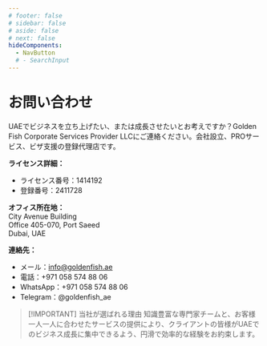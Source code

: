 ```yaml
---
# footer: false
# sidebar: false
# aside: false
# next: false
hideComponents:
  - NavButton
  # - SearchInput
---
```


<!-- <p>
  <img src="/img/Logo.avif" alt="ロゴ" width="100" height="100" style="margin-left: 50%;">
</p> -->

# お問い合わせ

UAEでビジネスを立ち上げたい、または成長させたいとお考えですか？Golden Fish Corporate Services Provider LLCにご連絡ください。会社設立、PROサービス、ビザ支援の登録代理店です。

**ライセンス詳細：**

- ライセンス番号：1414192
- 登録番号：2411728

**オフィス所在地：**  
City Avenue Building  
Office 405-070, Port Saeed  
Dubai, UAE

**連絡先：**

- メール：info@goldenfish.ae
- 電話：+971 058 574 88 06
- WhatsApp：+971 058 574 88 06
- Telegram：@goldenfish_ae

<!-- WhatsApp us at [+971 058 574 88 06](https://wa.me/message/KDLD4FZVW7EUC1)
Telegram us at [@goldenfish_ae](https://t.me/goldenfish_ae) -->

> [!IMPORTANT] 当社が選ばれる理由
> 知識豊富な専門家チームと、お客様一人一人に合わせたサービスの提供により、クライアントの皆様がUAEでのビジネス成長に集中できるよう、円滑で効率的な経験をお約束します。

<ContactFormModalNav buttonText="専門家に相談する" formStyle="display: block; margin: 2rem auto;"/>